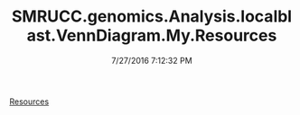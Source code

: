 ﻿---
title: SMRUCC.genomics.Analysis.localblast.VennDiagram.My.Resources
date: 7/27/2016 7:12:32 PM
---

[Resources](T-SMRUCC.genomics.Analysis.localblast.VennDiagram.My.Resources.Resources.html)
